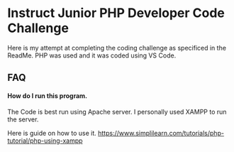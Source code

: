 
# Instruct Junior PHP Developer Code Challenge

Here is my attempt at completing the coding challenge as specificed in the ReadMe. PHP was used and it was coded using VS Code. 



## FAQ

#### How do I run this program. 
The Code is best run using Apache server. I personally used  XAMPP to run the server. 

Here is guide on how to use it. 
https://www.simplilearn.com/tutorials/php-tutorial/php-using-xampp
